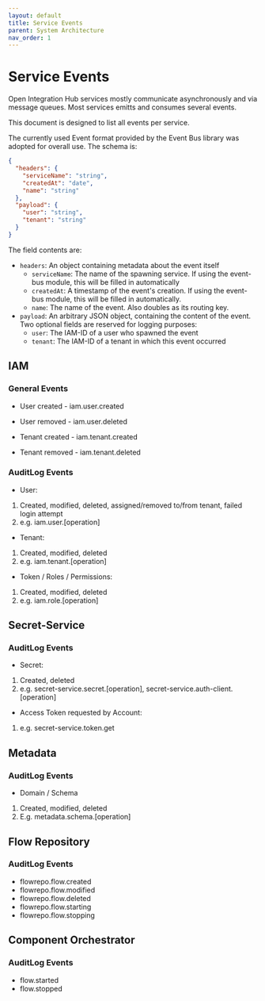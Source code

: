```yaml
---
layout: default
title: Service Events
parent: System Architecture
nav_order: 1
---
```


# Service Events

Open Integration Hub services mostly communicate asynchronously and via message queues. Most services emitts and consumes several events.

This document is designed to list all events per service.

The currently used Event format provided by the Event Bus library was adopted for overall use. The schema is:

```json
{
  "headers": {
    "serviceName": "string",
    "createdAt": "date",
    "name": "string"
  },
  "payload": {
    "user": "string",
    "tenant": "string"
  }
}
```

The field contents are:

- `headers`: An object containing metadata about the event itself
  - `serviceName`: The name of the spawning service. If using the event-bus module, this will be filled in automatically
  - `createdAt`: A timestamp of the event's creation. If using the event-bus module, this will be filled in automatically.
  - `name`: The name of the event. Also doubles as its routing key.
- `payload`: An arbitrary JSON object, containing the content of the event. Two optional fields are reserved for logging purposes:
  - `user`: The IAM-ID of a user who spawned the event
  - `tenant`: The IAM-ID of a tenant in which this event occurred

## IAM

### General Events

- User created - iam.user.created

- User removed - iam.user.deleted

- Tenant created - iam.tenant.created

- Tenant removed - iam.tenant.deleted

### AuditLog Events

- User:

1. Created, modified, deleted, assigned/removed to/from tenant, failed login attempt
2. e.g. iam.user.[operation]

- Tenant:

1. Created, modified, deleted
2. e.g. iam.tenant.[operation]

- Token / Roles / Permissions:

1. Created, modified, deleted
2. e.g. iam.role.[operation]

## Secret-Service

### AuditLog Events

- Secret:

1. Created, deleted
2. e.g. secret-service.secret.[operation], secret-service.auth-client.[operation]

- Access Token requested by Account:

1. e.g. secret-service.token.get

## Metadata

### AuditLog Events

- Domain / Schema

1. Created, modified, deleted
2. E.g. metadata.schema.[operation]

## Flow Repository

### AuditLog Events

- flowrepo.flow.created
- flowrepo.flow.modified
- flowrepo.flow.deleted
- flowrepo.flow.starting
- flowrepo.flow.stopping

## Component Orchestrator

### AuditLog Events

- flow.started
- flow.stopped
